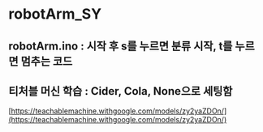 # robotArm_SY

## robotArm.ino : 시작 후 s를 누르면 분류 시작, t를 누르면 멈추는 코드  

## 티처블 머신 학습 : Cider, Cola, None으로 세팅함  
[https://teachablemachine.withgoogle.com/models/zy2yaZDOn/](https://teachablemachine.withgoogle.com/models/zy2yaZDOn/)  
